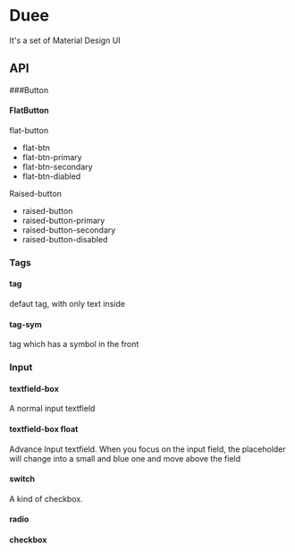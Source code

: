# Duee

It's a set of Material Design UI

## API

###Button

#### FlatButton
flat-button

* flat-btn
* flat-btn-primary
* flat-btn-secondary
* flat-btn-diabled

Raised-button

* raised-button
* raised-button-primary
* raised-button-secondary
* raised-button-disabled

### Tags

#### tag

defaut tag, with only text inside

#### tag-sym

tag which has a symbol in the front

### Input

#### textfield-box

A normal input textfield

#### textfield-box float

Advance Input textfield. When you focus on the input field, the placeholder will change into a small and blue one and move above the field

#### switch

A kind of checkbox.

#### radio

#### checkbox




